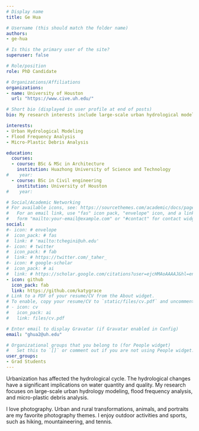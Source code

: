 ```yaml
---
# Display name
title: Ge Hua

# Username (this should match the folder name)
authors:
- ge-hua

# Is this the primary user of the site?
superuser: false

# Role/position
role: PhD Candidate

# Organizations/Affiliations
organizations:
- name: University of Houston
  url: "https://www.cive.uh.edu/"

# Short bio (displayed in user profile at end of posts)
bio: My research interests include large-scale urban hydrological modeling, flood frequency analysis, and micro-plastics debris analysis.

interests:
- Urban Hydrological Modeling
- Flood Frequency Analysis
- Micro-Plastic Debris Analysis

education:
  courses:
  - course: BSc & MSc in Architecture
    institution: Huazhong University of Science and Technology
#    year: 
  - course: BSc in Civil engineering
    institution: University of Houston
#    year: 

# Social/Academic Networking
# For available icons, see: https://sourcethemes.com/academic/docs/page-builder/#icons
#   For an email link, use "fas" icon pack, "envelope" icon, and a link in the
#   form "mailto:your-email@example.com" or "#contact" for contact widget.
social:
#- icon: # envelope
#  icon_pack: # fas
#  link: # 'mailto:tchegini@uh.edu'
#- icon: # twitter
#  icon_pack: # fab
#  link: # https://twitter.com/_taher_
#- icon: # google-scholar
#  icon_pack: # ai
#  link: # https://scholar.google.com/citations?user=ejcHMAoAAAAJ&hl=en
- icon: github
  icon_pack: fab
  link: https://github.com/katygrace
# Link to a PDF of your resume/CV from the About widget.
# To enable, copy your resume/CV to `static/files/cv.pdf` and uncomment the lines below.
# - icon: cv
#   icon_pack: ai
#   link: files/cv.pdf

# Enter email to display Gravatar (if Gravatar enabled in Config)
email: "ghua2@uh.edu"

# Organizational groups that you belong to (for People widget)
#   Set this to `[]` or comment out if you are not using People widget.
user_groups:
- Grad Students
---
```


Urbanization has affected the hydrological cycle. The hydrological changes have a significant implications on water quantity and quality. My research focuses on large-scale urban hydrology modeling, flood frequency analysis, and micro-plastic debris analysis.

I love photography. Urban and rural transformations, animals, and portraits are my favorite photography themes. I enjoy outdoor activities and sports, such as hiking, mountaineering, and tennis.
